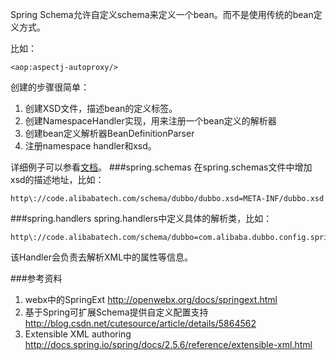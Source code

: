 Spring Schema允许自定义schema来定义一个bean。而不是使用传统的bean定义方式。

比如：

	<aop:aspectj-autoproxy/>

创建的步骤很简单：

1.	创建XSD文件，描述bean的定义标签。
2.	创建NamespaceHandler实现，用来注册一个bean定义的解析器
3.	创建bean定义解析器BeanDefinitionParser
4.	注册namespace handler和xsd。

详细例子可以参看[文档](http://docs.spring.io/spring/docs/2.5.6/reference/extensible-xml.html)。
###spring.schemas
在spring.schemas文件中增加xsd的描述地址，比如：

	http\://code.alibabatech.com/schema/dubbo/dubbo.xsd=META-INF/dubbo.xsd

###spring.handlers
spring.handlers中定义具体的解析类，比如：

	http\://code.alibabatech.com/schema/dubbo=com.alibaba.dubbo.config.spring.schema.DubboNamespaceHandler
	
该Handler会负责去解析XML中的属性等信息。

###参考资料
1.	webx中的SpringExt http://openwebx.org/docs/springext.html
2.	基于Spring可扩展Schema提供自定义配置支持 http://blog.csdn.net/cutesource/article/details/5864562
3.	Extensible XML authoring http://docs.spring.io/spring/docs/2.5.6/reference/extensible-xml.html